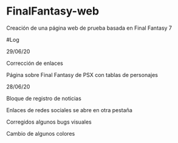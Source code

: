 # FinalFantasy-web
Creación de una página web de prueba basada en Final Fantasy 7

#Log

29/06/20

Corrección de enlaces

Página sobre Final Fantasy de PSX con tablas de personajes

28/06/20

Bloque de registro de noticias

Enlaces de redes sociales se abre en otra pestaña

Corregidos algunos bugs visuales

Cambio de algunos colores

